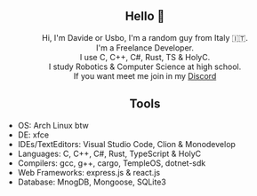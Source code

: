 <div align="center">
  
  ## **Hello** 👋
  
  
   Hi, I'm Davide or Usbo, I'm a random guy from Italy 🇮🇹.\
   I'm a Freelance Developer.\
   I use C, C++, C#, Rust, TS & HolyC.\
   I study Robotics & Computer Science at high school.\
   If you want meet me join in my [Discord](https://discord.gg/yKFZArAyY9)
  
  </div>
  
  <div align="center">
  
  ## **Tools**
  
  </div>
  
  - OS: Arch Linux btw
  - DE: xfce
  - IDEs/TextEditors: Visual Studio Code, Clion & Monodevelop
  - Languages: C, C++, C#, Rust, TypeScript & HolyC
  - Compilers: gcc, g++, cargo, TempleOS, dotnet-sdk
  - Web Frameworks: express.js & react.js
  - Database: MnogDB, Mongoose, SQLite3

</div>
